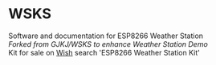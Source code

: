 # WSKS
Software and documentation for ESP8266 Weather Station  
*Forked from GJKJ/WSKS to enhance Weather Station Demo*  
Kit for sale on [Wish](https://www.wish.com/search/ESP8266%20Weather%20Station%20Kit?source=search&position=0) search 'ESP8266 Weather Station Kit'
